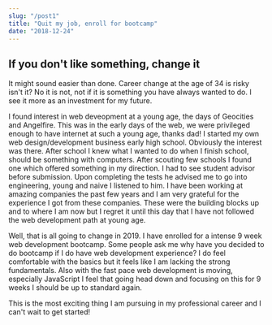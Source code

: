 ```yaml
---
slug: "/post1"
title: "Quit my job, enroll for bootcamp"
date: "2018-12-24"
---
```


## If you don't like something, change it

It might sound easier than done. Career change at the age of 34 is risky isn't it? No it is not, not if it is something you have always wanted to do. I see it more as an investment for my future.

I found interest in web deveopment at a young age, the days of Geocities and Angelfire. This was in the early days of the web, we were privileged enough to have internet at such a young age, thanks dad! I started my own web design/development business early high school. Obviously the interest was there. After school I knew what I wanted to do when I finish school, should be something with computers. After scouting few schools I found one which offered something in my direction. I had to see student advisor before submission. Upon completing the tests he advised me to go into engineering, young and naive I listened to him. I have been working at amazing companies the past few years and I am very grateful for the experience I got from these companies. These were the building blocks up and to where I am now but I regret it until this day that I have not followed the web development path at young age. 

Well, that is all going to change in 2019. I have enrolled for a intense 9 week web development bootcamp. Some people ask me why have you decided to do bootcamp if I do have web development experience? I do feel comfortable with the basics but it feels like I am lacking the strong fundamentals. Also with the fast pace web development is moving, especially JavaScript I feel that going head down and focusing on this for 9 weeks I should be up to standard again.

This is the most exciting thing I am pursuing in my professional career and I can't wait to get started! 